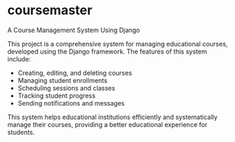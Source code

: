 # coursemaster

A Course Management System Using Django

This project is a comprehensive system for managing educational courses, developed using the Django framework. The features of this system include:

- Creating, editing, and deleting courses
- Managing student enrollments
- Scheduling sessions and classes
- Tracking student progress
- Sending notifications and messages

This system helps educational institutions efficiently and systematically manage their courses, providing a better educational experience for students.
